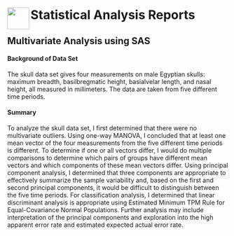 # Statistical Analysis Reports <img align="left" width="50" height="50" src="https://cdn.pixabay.com/photo/2018/01/12/16/16/growth-3078543_960_720.png">



## Multivariate Analysis using SAS 

#### Background of Data Set

The skull data set gives four measurements on male Egyptian skulls: maximum breadth,
basilbregmatic height, basialvelar length, and nasal height, all measured in millimeters. The
data are taken from five different time periods.

#### Summary 

To analyze the skull data set, I first determined that there were no multivariate outliers.
Using one-way MANOVA, I concluded that at least one mean vector of the four
measurements from the five different time periods is different. To determine if one or all
vectors differ, I would do multiple comparisons to determine which pairs of groups have
different mean vectors and which components of these mean vectors differ. Using principal
component analysis, I determined that three components are appropriate to effectively
summarize the sample variability and, based on the first and second principal components, it
would be difficult to distinguish between the five time periods. For classification analysis, I
determined that linear discriminant analysis is appropriate using Estimated Minimum TPM Rule
for Equal-Covariance Normal Populations. Further analysis may include interpretation of the
principal components and exploration into the high apparent error rate and estimated
expected actual error rate.

